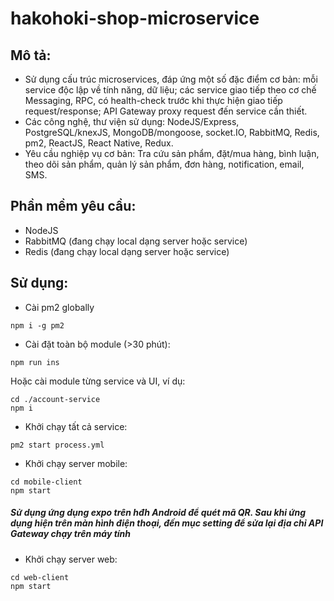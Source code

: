 # hakohoki-shop-microservice

## Mô tả:
- Sử dụng cấu trúc microservices, đáp ứng một số đặc điểm cơ bản: mỗi service độc lập về tính năng, dữ liệu; các service giao tiếp theo cơ chế Messaging, RPC, có health-check trước khi thực hiện giao tiếp request/response; API Gateway proxy request đến service cần thiết.
- Các công nghệ, thư viện sử dụng: NodeJS/Express, PostgreSQL/knexJS, MongoDB/mongoose, socket.IO, RabbitMQ, Redis, pm2, ReactJS, React Native, Redux.
- Yêu cầu nghiệp vụ cơ bản: Tra cứu sản phẩm, đặt/mua hàng, bình luận, theo dõi sản phẩm, quản lý sản phẩm, đơn hàng, notification, email, SMS.

## Phần mềm yêu cầu:
- NodeJS
- RabbitMQ (đang chạy local dạng server hoặc service)
- Redis (đang chạy local dạng server hoặc service)

## Sử dụng:
- Cài pm2 globally
```
npm i -g pm2
```
- Cài đặt toàn bộ module (>30 phút):
```
npm run ins
```
Hoặc cài module từng service và UI, ví dụ:
```
cd ./account-service
npm i
```
- Khởi chạy tất cả service:
```
pm2 start process.yml
```
- Khởi chạy server mobile:
```
cd mobile-client
npm start
```
##### Sử dụng ứng dụng expo trên hđh Android để quét mã QR. Sau khi ứng dụng hiện trên màn hình điện thoại, đến mục setting để sửa lại địa chỉ API Gateway chạy trên máy tính
- Khởi chạy server web:
```
cd web-client
npm start
```
